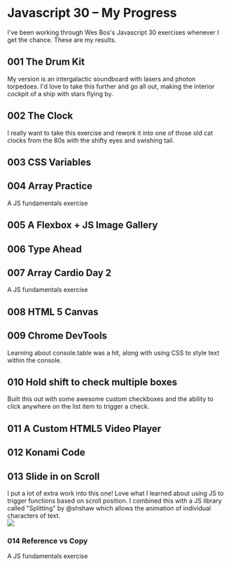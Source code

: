 
# Javascript 30 – My Progress
I've been working through Wes Bos's Javascript 30 exercises whenever I get the chance. These are my results.

## 001 The Drum Kit
My version is an intergalactic soundboard with lasers and photon torpedoes.
I'd love to take this further and go all out, making the interior cockpit of a ship with stars flying by.

## 002 The Clock
I really want to take this exercise and rework it into one of those old cat clocks from the 80s with the shifty eyes and swishing tail.

## 003 CSS Variables

## 004 Array Practice
A JS fundamentals exercise

## 005 A Flexbox + JS Image Gallery

## 006 Type Ahead

## 007 Array Cardio Day 2
A JS fundamentals exercise

## 008 HTML 5 Canvas

## 009 Chrome DevTools
Learning about console.table was a hit, along with using CSS to style text within the console.

## 010 Hold shift to check multiple boxes
Built this out with some awesome custom checkboxes and the ability to click anywhere on the list item to trigger a check.

## 011 A Custom HTML5 Video Player

## 012 Konami Code

## 013 Slide in on Scroll
I put a lot of extra work into this one! Love what I learned about using JS to trigger functions based on scroll position. I combined this with a JS library called "Splitting" by @shshaw which allows the animation of individual characters of text.  
![](013_my-slide-in-on-scroll.gif)  

### 014 Reference vs Copy
A JS fundamentals exercise

